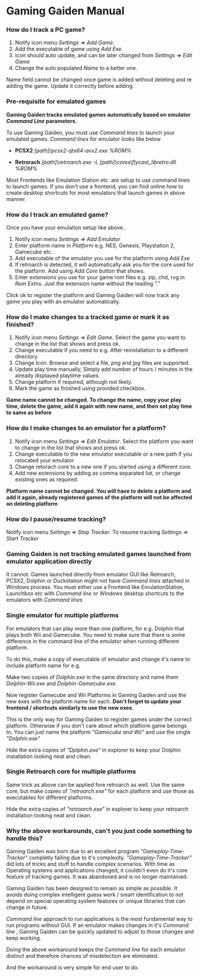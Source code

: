 # Gaming Gaiden Manual

### How do I track a PC game?
1. Notify icon menu *Settings => Add Game*. 
2. Add the executable of game using *Add Exe*.
3. Icon should auto update, and can be later changed from *Settings => Edit Game*
4. Change the auto populated *Name* to a better one.

Name field cannot be changed once game is added without deleting and re adding the game. Update it correctly before adding.

### Pre-requisite for emulated games

**Gaming Gaiden tracks emulated games automatically based on emulator *Command Line* parameters.**

To use Gaming Gaiden, you must use *Command lines* to launch your emulated games. *Command lines* for emulator looks like below

- **PCSX2** *[path]\\pcsx2-qtx64-avx2.exe %ROM%*

- **Retrorach** *[path]\\retroarch.exe -L [path]\\cores\\flycast_libretro.dll %ROM%*

Most Frontends like Emulation Station etc. are setup to use command lines to launch games. If you don't use a frontend, you can find online how to create desktop shortcuts for most emulators that launch games in above manner.

### How do I track an emulated game?
Once you have your emulation setup like above..

1. Notify icon menu *Settings => Add Emulator*
2. Enter platform name in *Platform* e.g. NES, Genesis, Playstation 2, Gamecube etc.
3. Add executable of the emulator you use for the platform using *Add Exe*
4. If retroarch is detected, it will automatically ask you for the core used for the platform. Add using *Add Core* button that shows.
5. Enter extensions you use for your game rom files e.g. zip, chd, rvg in *Rom Extns*. Just the extension name without the leading *"."*

Click ok to register the platform and Gaming Gaiden will now track any game you play with an emulator automatically.

### How do I make changes to a tracked game or mark it as finished?

1. Notify icon menu *Settings => Edit Game*. Select the game you want to change in the list that shows and press ok.
2. Change executable if you need to e.g. After reinstallation to a different directory.
3. Change Icon. Browse and select a file, *png* and *jpg* files are supported.
4. Update play time manually, Simply add number of hours / minutes in the already displayed playtime values.
5. Change platform if required, although not likely.
6. Mark the game as finished using provided checkbox.

**Game name cannot be changed. To change the name, copy your play time, delete the game, add it again with new name, and then set play time to same as before**

### How do I make changes to an emulator for a platform?

1. Notify icon menu *Settings => Edit Emulator*. Select the platform you want to change in the list that shows and press ok.
2. Change executable to the new emulator executable or a new path if you relocated your emulator
3. Change retorach core to a new one if you started using a different core.
4. Add new extensions by adding as comma separated list, or change existing ones as required.

**Platform name cannot be changed. You will have to delete a platform and add it again, already registered games of the platform will not be affected on deleting platform**

### How do I pause/resume tracking?

Notify icon menu *Settings => Stop Tracker*. To resume tracking *Settings => Start Tracker*

### Gaming Gaiden is not tracking emulated games launched from emulator application directly

It cannot. Games launched directly from emulator GUI like Retroarch, PCSX2, Dolphin or Duckstation might not have *Command lines* attached in Windows process. You must either use a Frontend like EmulationStation, Launchbox etc with *Command line* or Windows desktop shortcuts to the emulators with *Command lines*

### Single emulator for multiple platforms
For emulators that can play more than one platform, for e.g. Dolphin that plays both Wii and Gamecube. You need to make sure that there is some difference in the command line of the emulator when running different platform.

To do this, make a copy of executable of emulator and change it's name to include platform name for e.g.

Make two copies of *Dolphin.exe* in the same directory and name them *Dolphin-Wii.exe* and *Dolphin-Gamecube.exe*.

Now register Gamecube and Wii Platforms in Gaming Gaiden and use the new exes with the platform name for each. **Don't forget to update your frontend / shortcuts similarly to use the new exes.**

This is the only way for Gaming Gaiden to register games under the correct platform. Otherwise if you don't care about which platform game belongs to. You can just name the platform *"Gamecube and Wii"* and use the single *"Dolphin.exe"*

Hide the extra copies of *"Dplphin.exe"* in explorer to keep your Dolphin installation looking neat and clean.

### Single Retroarch core for multiple platforms

Same trick as above can be applied fore retroarch as well. Use the same core, but make copies of *"retroarch.exe"* for each platform and use those as executables for different platforms.

Hide the extra copies of *"retroarch.exe"* in explorer to keep your retroarch installation looking neat and clean.

### Why the above workarounds, can't you just code something to handle this?

Gaming Gaiden was born due to an excellent program *"Gameplay-Time-Tracker"* completly failing due to it's complexity. *"Gameplay-Time-Tracker"* did lots of tricks and stuff to handle complex scenarios. With time as Operating systems and applications changed, it couldn't even do it's core feature of tracking games. It was abandoned and is no longer maintained.

Gaming Gaiden has been designed to remain as simple as possible. It avoids doing complex intelligent guess work / smart identification to not depend on special operating system features or unique libraries that can change in future.

*Command line* approach to run applications is the most fundamental way to run programs without GUI. If an emulator makes changes in it's *Command line* , Gaming Gaiden can be quickly updated to adjust to those changes and keep working.

Doing the above workaround keeps the *Command line* for each emulator distinct and therefore chances of misdetection are eliminated. 

And the workaround is very simple for end user to do.